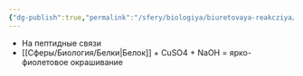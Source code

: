 ```yaml
---
{"dg-publish":true,"permalink":"/sfery/biologiya/biuretovaya-reakcziya/","tags":["Общаябиология"]}
---
```


- На пептидные связи
- [[Сферы/Биология/Белки\|Белок]] + CuSO4 + NaOH = ярко-фиолетовое окрашивание